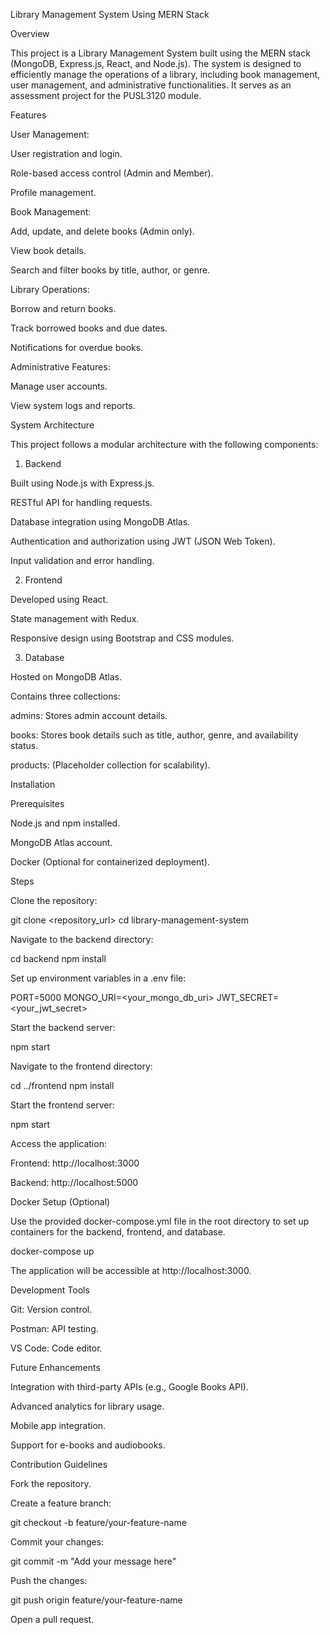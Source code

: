Library Management System Using MERN Stack

Overview

This project is a Library Management System built using the MERN stack (MongoDB, Express.js, React, and Node.js). The system is designed to efficiently manage the operations of a library, including book management, user management, and administrative functionalities. It serves as an assessment project for the PUSL3120 module.

Features

User Management:

User registration and login.

Role-based access control (Admin and Member).

Profile management.

Book Management:

Add, update, and delete books (Admin only).

View book details.

Search and filter books by title, author, or genre.

Library Operations:

Borrow and return books.

Track borrowed books and due dates.

Notifications for overdue books.

Administrative Features:

Manage user accounts.

View system logs and reports.

System Architecture

This project follows a modular architecture with the following components:

1. Backend

Built using Node.js with Express.js.

RESTful API for handling requests.

Database integration using MongoDB Atlas.

Authentication and authorization using JWT (JSON Web Token).

Input validation and error handling.

2. Frontend

Developed using React.

State management with Redux.

Responsive design using Bootstrap and CSS modules.

3. Database

Hosted on MongoDB Atlas.

Contains three collections:

admins: Stores admin account details.

books: Stores book details such as title, author, genre, and availability status.

products: (Placeholder collection for scalability).

Installation

Prerequisites

Node.js and npm installed.

MongoDB Atlas account.

Docker (Optional for containerized deployment).

Steps

Clone the repository:

git clone <repository_url>
cd library-management-system

Navigate to the backend directory:

cd backend
npm install

Set up environment variables in a .env file:

PORT=5000
MONGO_URI=<your_mongo_db_uri>
JWT_SECRET=<your_jwt_secret>

Start the backend server:

npm start

Navigate to the frontend directory:

cd ../frontend
npm install

Start the frontend server:

npm start

Access the application:

Frontend: http://localhost:3000

Backend: http://localhost:5000

Docker Setup (Optional)

Use the provided docker-compose.yml file in the root directory to set up containers for the backend, frontend, and database.

docker-compose up

The application will be accessible at http://localhost:3000.

Development Tools

Git: Version control.

Postman: API testing.

VS Code: Code editor.

Future Enhancements

Integration with third-party APIs (e.g., Google Books API).

Advanced analytics for library usage.

Mobile app integration.

Support for e-books and audiobooks.

Contribution Guidelines

Fork the repository.

Create a feature branch:

git checkout -b feature/your-feature-name

Commit your changes:

git commit -m "Add your message here"

Push the changes:

git push origin feature/your-feature-name

Open a pull request.
